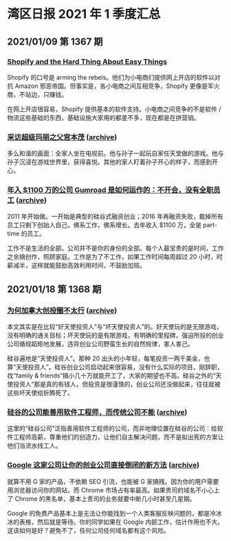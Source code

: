 # 湾区日报 2021 年 1 季度汇总

## 2021/01/09 第 1367 期

### [Shopify and the Hard Thing About Easy Things](https://notboring.substack.com/p/shopify-and-the-hard-thing-about-a05)

Shopify 的口号是 arming the rebels。他们为小电商们提供网上开店的软件以对抗 Amazon 邪恶帝国。但事实是，各小电商之间互相竞争，Shopify 更像是军火商，不站边，只赚钱。

在网上开店很容易，Shopify 提供基本的软件支持。小电商之间竞争的不是软件 / 物流这些基础的东西，基础设施大家用的都差不多，现在都是在拼营销。

### [采访超级玛丽之父宫本茂](https://www.newyorker.com/culture/the-new-yorker-interview/shigeru-miyamoto-wants-to-create-a-kinder-world) ([archive](https://archive.md/20210909100733/https://www.newyorker.com/culture/the-new-yorker-interview/shigeru-miyamoto-wants-to-create-a-kinder-world))

多么和谐的画面：全家人坐在电视前。他与孙子一起玩自家任天堂做的游戏。他与孙子沉浸在游戏世界里，获得喜悦。其他的家人盯着孙子开心的样子，而感到开心。

### [年入 $1100 万的公司 Gumroad 是如何运作的：不开会，没有全职员工](https://sahillavingia.com/work) ([archive](https://archive.md/20210107211600/https://sahillavingia.com/work))

2011 年开始做。一开始是典型的硅谷式融资创业；2016 年再融资失败，裁掉所有员工只剩下创始人自己。佛系工作，佛系增长。去年收入 $1100 万，全是 part-time 的员工。

工作不是生活的全部。公司并不是你的身份的全部。每个人最宝贵的是时间，工作之余搞创作，照顾家庭。工作是为了不工作。如果工作时间每周超过 20 小时，时薪减半，这样就能鼓励高效利用时间，不鼓励加班。

## 2021/01/18 第 1368 期

### [为何加拿大创投圈不太行](https://alexdanco.com/2021/01/11/why-the-canadian-tech-scene-doesnt-work/) ([archive](https://archive.md/20210303212906/https://alexdanco.com/2021/01/11/why-the-canadian-tech-scene-doesnt-work/))

本文其实是在比较“好天使投资人”与“坏天使投资人”的。好天使玩的是无限游戏，没有明确的通关目标；坏天使玩的是有限游戏，有明确的里程碑，强迫所投的创业公司循规蹈矩地发展，违背创业公司野蛮生长的自然规律，害人害己。

硅谷遍地是“天使投资人”。那种 20 出头的小年轻，每笔投资一两千美金，也算“天使投资人”。硅谷创业公司启动起来很容易，没有什么实际的项目，刚辞职，找“family & friends“搞小几十万就能开工了，大家的期望也不高。硅谷之外的“天使投资人”那是真的有钱人，但投资是很谨慎的，创业公司还没做起来，往往就被这些坏天使给折腾死了。

### [硅谷的公司能善用软件工程师，而传统公司不能](https://blog.pragmaticengineer.com/what-silicon-valley-gets-right-on-software-engineers/) ([archive](https://archive.md/20210918123141/https://blog.pragmaticengineer.com/what-silicon-valley-gets-right-on-software-engineers/))

这里的“硅谷公司”泛指善用软件工程师的公司，而非地理位置在硅谷的公司：给软件工程师高薪，尊重他们的创造力，让他们自主解决问题，而不是拟出死的方案让他们当流水线工人。

### [Google 这家公司让你的创业公司直接倒闭的新方法](https://gomox.medium.com/google-safe-browsing-can-kill-your-startup-7d73c474b98d) ([archive](https://archive.md/20220118004814/https://gomox.medium.com/google-safe-browsing-can-kill-your-startup-7d73c474b98d))

就算不用 G 家的产品，不依赖 SEO 引流，也能被 G 家搞残。因为你的用户需要用浏览器访问你的网站，而 Chrome 市场占有率最高。如果贵司的域名不小心上了 Chrome 的黑名单，基本上贵司的业务就要中断几小时甚至几星期。

Google 的免费产品基本上是无法让你能找到一个人类客服反映问题的，都是冷冰冰的表格，然后就是等待。你的同学如果在 Google 内部工作，估计作用也不大。这该如何是好？避免不了，任何公司任何域名都有这个风险。
